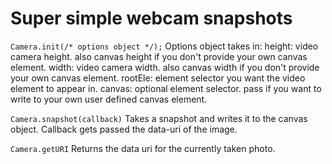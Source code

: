 # Super simple webcam snapshots #

```Camera.init(/* options object */);```
Options object takes in:
	height: video camera height. also canvas height if you don't provide your own canvas element.
	width: video camera width. also canvas width if you don't provide your own canvas element.
	rootEle: element selector you want the video element to appear in.
	canvas: optional element selector. pass if you want to write to your own user defined canvas element.

```Camera.snapshot(callback)```
Takes a snapshot and writes it to the canvas object. Callback gets passed the data-uri of the image.

```Camera.getURI```
Returns the data uri for the currently taken photo.